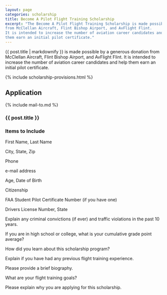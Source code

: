 ```yaml
---
layout: page
categories: scholarship
title: Become A Pilot Flight Training Scholarship
excerpt: "The Become A Pilot Flight Training Scholarship is made possible by a generous donation 
from McClellan Aircraft, Flint Bishop Airport, and AvFlight Flint.  
It is intended to increase the number of aviation career candidates and help 
them earn an initial pilot certificate." 
---
```


{{ post.title | markdownify }} is made possible by a generous donation 
from McClellan Aircraft, Flint Bishop Airport, and AvFlight Flint. 
It is intended to increase the number of aviation career candidates and help 
them earn an initial pilot certificate.

{% include scholarship-provisions.html %}

## Application

{% include mail-to.md %}

### {{ post.title }}

### Items to Include 
First Name, Last Name 

City, State, Zip

Phone 

e-mail address 

Age, Date of Birth 

Citizenship 

FAA Student Pilot Certificate Number (if you have one)

Drivers License Number, State 

Explain any criminal convictions (if ever) and traffic violations in the past 10 years.

If you are in high school or college, what is your cumulative grade point average? 

How did you learn about this scholarship program?  


Explain if you have had any previous flight training experience.


Please provide a brief biography. 

What are your flight training goals? 

Please explain why you are applying for this scholarship.



